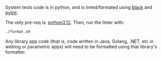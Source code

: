 System tests code is in python, and is linted/formated using [black](https://black.readthedocs.io/en/stable/) and [pylint](https://pylint.readthedocs.io/en/latest/).

The only pre-req is: [python3.12](https://www.python.org/downloads/).
Then, run the linter with:

```bash
./format.sh
```

Any library app code (that is, code written in Java, Golang, .NET, etc in weblog or parametric apps) will need to be formatted using that library's formatter.
